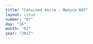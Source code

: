 ```yaml
---
title: "Сельские вести - Выпуск №07"
layout: issue
number: "07"
day: "16"
month: "02"
year: "2017"
---
```

